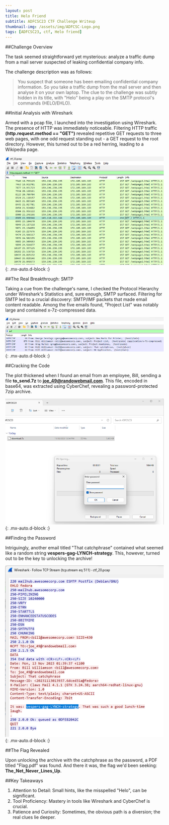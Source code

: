 ```yaml
---
layout: post
title: Helo Friend
subtitle: ADFCSC23 CTF Challenge Writeup
thumbnail-img: /assets/img/ADFCSC-Logo.png
tags: [ADFCSC23, ctf, Helo friend]
---
```


##Challenge Overview

The task seemed straightforward yet mysterious: analyze a traffic dump from a mail server suspected of leaking confidential company info.
 
The challenge description was as follows:
>You suspect that someone has been emailing confidential company information. So you take a traffic dump from the mail server and then analyse it on your own laptop.
The clue to the challenge was subtly hidden in its title, with "Helo" being a play on the SMTP protocol's commands (HELO/EHLO).

##Initial Analysis with Wireshark

Armed with a pcap file, I launched into the investigation using Wireshark. The presence of HTTP was immediately noticeable. Filtering HTTP traffic **(http.request.method == "GET")** revealed repetitive GET requests to three web pages, with one odd request standing out - a GET request to the root directory. However, this turned out to be a red herring, leading to a Wikipedia page.

![Anomolous GET request](../assets/img/ADFCSC23/helo_friend_1.png){: .mx-auto.d-block :}

##The Real Breakthrough: SMTP

Taking a cue from the challenge's name, I checked the Protocol Hierarchy under Wireshark's Statistics and, sure enough, SMTP surfaced. Filtering for SMTP led to a crucial discovery: SMTP/IMF packets that made email content readable. Among the five emails found, "Project List" was notably large and contained x-7z-compressed data.

![Email traffic filtered on IMF](../assets/img/ADFCSC23/helo_friend_2.png){: .mx-auto.d-block :}

##Cracking the Code

The plot thickened when I found an email from an employee, Bill, sending a file **to_send.7z** to **joe_49@randowebmail.com**. This file, encoded in base64, was extracted using CyberChef, revealing a password-protected 7zip archive.

![Password protected extract archive](../assets/img/ADFCSC23/helo_friend_3.png){: .mx-auto.d-block :}

##Finding the Password

Intriguingly, another email titled "That catchphrase" contained what seemed like a random string **vespers-gag-LYNCH-strategy**. This, however, turned out to be the key to unlocking the archive!

![Strange catchphrase](../assets/img/ADFCSC23/helo_friend_4.png){: .mx-auto.d-block :}

##The Flag Revealed

Upon unlocking the archive with the catchphrase as the password, a PDF titled "Flag.pdf" was found. And there it was, the flag we'd been seeking: **The_Net_Never_Lines_Up**.

##Key Takeaways

1. Attention to Detail: Small hints, like the misspelled "Helo", can be significant.
2. Tool Proficiency: Mastery in tools like Wireshark and CyberChef is crucial.
3. Patience and Curiosity: Sometimes, the obvious path is a diversion; the real clues lie deeper.
